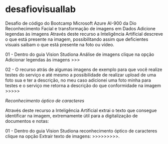 # desafiovisuallab
Desafio de código do Bootcamp Microsoft Azure AI-900 da Dio
Reconhecimento Facial e transformação de imagens em Dados
Adicione legendas às imagens
Através deste recurso a Inteligência Artificial descreve o que está presente na imagem, possibilitando assim que deficientes visuais saibam o que está presente na foto ou vídeo.

01 - Dentro do guia Vision Studiona Análise de imagens clique na opção Adicionar legendas às imagens  >>> 

02 - O recurso atrás de algumas imagens de exemplo para que você realize testes do serviço e até mesmo a possibilidade de realizar upload de uma foto sua e ter a descrição, no meu caso adicionei uma foto minha para testes e o serviço me retorna a descrição do que conformidade na imagem >>>>>

*Reconhecimento óptico de caracteres*

Através deste recurso a Inteligência Artificial extrai o texto que consegue identificar na imagem, extremamente útil para a digitalização de documentos e notas:

01 - Dentro do guia Vision Studiona reconhecimento óptico de caracteres clique na opção Extrair texto de imagens: >>>>>>>>>.
